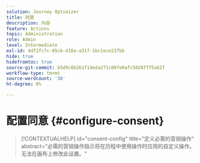```yaml
---
solution: Journey Optimizer
title: 同意
description: 内容
feature: Actions
topic: Administration
role: Admin
level: Intermediate
exl-id: 4df2fc7c-85cb-410a-a31f-1bc1ece237bb
hide: true
hidefromtoc: true
source-git-commit: b5d9c0b261f14eda271c08fe0afc5028fff5ab2f
workflow-type: tm+mt
source-wordcount: '36'
ht-degree: 0%

---
```


# 配置同意 {#configure-consent}

>[!CONTEXTUALHELP]
>id="consent-config"
>title="定义必需的营销操作"
>abstract="必需的营销操作指示将在历程中使用操作时应用的自定义操作。 无法在画布上修改此设置。"
